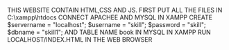 THIS WEBSITE CONTAIN HTML,CSS AND JS.
FIRST PUT ALL THE FILES IN C:\xampp\htdocs
CONNECT APACHEE AND MYSQL IN XAMPP
CREATE $servername = "localhost";
$username = "skill";
$password = "skill";
$dbname = "skill1";
AND TABLE NAME book IN MYSQL IN XAMPP
RUN LOCALHOST/INDEX.HTML IN THE WEB BROWSER
